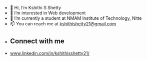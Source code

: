 - 👋 Hi, I’m Kshithi S Shetty
- 👀 I’m interested in Web development 
- 🌱 I’m currently a student at NMAM Institute of Technology, Nitte
- 📫 You can reach me at kshithishetty21@gmail.com
- ## Connect with me
- www.linkedin.com/in/kshithisshetty21/
